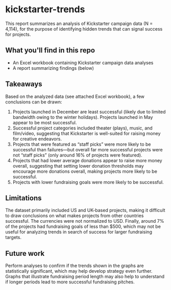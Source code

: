 # kickstarter-trends
This report summarizes an analysis of Kickstarter campaign data (N = 4,114), for the purpose of identifying hidden trends that can signal success for projects.

## What you'll find in this repo
* An Excel workbook containing Kickstarter campaign data analyses
* A report summarizing findings (below)

## Takeaways
Based on the analyzed data (see attached Excel workbook), a few conclusions can be drawn:

1.	Projects launched in December are least successful (likely due to limited bandwidth owing to the winter holidays). Projects launched in May appear to be most successful.
2.	Successful project categories included theater (plays), music, and film/video, suggesting that Kickstarter is well-suited for raising money for creative endeavors.
3.	Projects that were featured as “staff picks” were more likely to be successful than failures—but overall far more successful projects were not “staff picks” (only around 16% of projects were featured).
4.	Projects that had lower average donations appear to raise more money overall, suggesting that setting lower donation thresholds may encourage more donations overall, making projects more likely to be successful.
5.	Projects with lower fundraising goals were more likely to be successful.

## Limitations
The dataset primarily included US and UK-based projects, making it difficult to draw conclusions on what makes projects from other countries successful. The currencies were not normalized to USD. Finally, around 7% of the projects had fundraising goals of less than $500, which may not be useful for analyzing trends in search of success for larger fundraising targets.

## Future work
Perform analyses to confirm if the trends shown in the graphs are statistically significant, which may help develop strategy even further. Graphs that illustrate fundraising period length may also help to understand if longer periods lead to more successful fundraising pitches.
